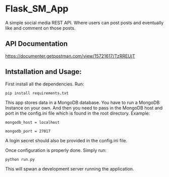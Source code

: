 # Flask_SM_App
A simple social media REST API. Where users can post posts and eventually
like and comment on those posts.

## API Documentation
https://documenter.getpostman.com/view/15721617/TzRREUjT


## Intstallation and Usage:

First install all the dependencies. Run:

`pip install requirements.txt`

This app stores data in a MongoDB database. You have to run a MongoDB
Instance on your own. And then you need to pass in the MongoDB host 
and port in the config.ini file which is found in the root directory.
Example:

`mongodb_host = localhost`

`mongodb_port = 27017`

A login secret should also be provided in the config.ini file.

Once configuration is properly done. Simply run:

`python run.py`

This will spwan a development server running the application.